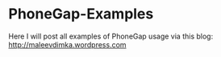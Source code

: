 PhoneGap-Examples
=================

Here I will post all examples of PhoneGap usage via this blog: http://maleevdimka.wordpress.com